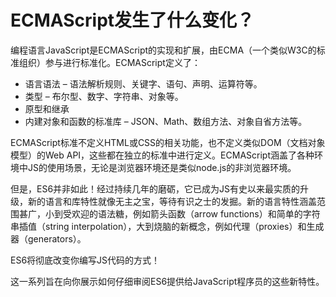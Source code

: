 # ECMAScript发生了什么变化？

编程语言JavaScript是ECMAScript的实现和扩展，由ECMA（一个类似W3C的标准组织）参与进行标准化。ECMAScript定义了：

* 语言语法 – 语法解析规则、关键字、语句、声明、运算符等。
* 类型 – 布尔型、数字、字符串、对象等。
* 原型和继承
* 内建对象和函数的标准库 – JSON、Math、数组方法、对象自省方法等。

ECMAScript标准不定义HTML或CSS的相关功能，也不定义类似DOM（文档对象模型）的Web API，这些都在独立的标准中进行定义。ECMAScript涵盖了各种环境中JS的使用场景，无论是浏览器环境还是类似node.js的非浏览器环境。

但是，ES6并非如此！经过持续几年的磨砺，它已成为JS有史以来最实质的升级，新的语言和库特性就像无主之宝，等待有识之士的发掘。新的语言特性涵盖范围甚广，小到受欢迎的语法糖，例如箭头函数（arrow functions）和简单的字符串插值（string interpolation），大到烧脑的新概念，例如代理（proxies）和生成器（generators）。

ES6将彻底改变你编写JS代码的方式！

这一系列旨在向你展示如何仔细审阅ES6提供给JavaScript程序员的这些新特性。
